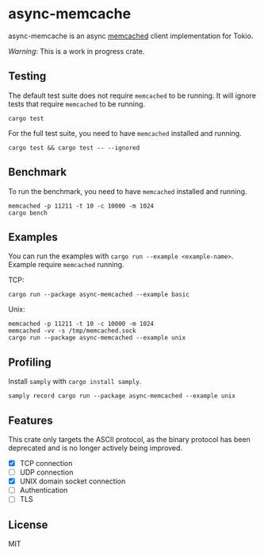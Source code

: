 # async-memcache

async-memcache is an async [memcached](https://memcached.org/) client implementation for Tokio.

*Warning*: This is a work in progress crate.

## Testing

The default test suite does not require `memcached` to be running. It will ignore tests that require `memcached` to be running.
```
cargo test
```

For the full test suite, you need to have `memcached` installed and running.

```
cargo test && cargo test -- --ignored
```

## Benchmark

To run the benchmark, you need to have `memcached` installed and running.

```
memcached -p 11211 -t 10 -c 10000 -m 1024
cargo bench
```

## Examples

You can run the examples with `cargo run --example <example-name>`. Example require `memcached` running.

TCP:
```
cargo run --package async-memcached --example basic 
```

Unix:
```
memcached -p 11211 -t 10 -c 10000 -m 1024
memcached -vv -s /tmp/memcached.sock
cargo run --package async-memcached --example unix
```

## Profiling

Install `samply` with `cargo install samply`.

`samply record cargo run --package async-memcached --example unix`

## Features

This crate only targets the ASCII protocol, as the binary protocol has been deprecated and is no
longer actively being improved.

- [x] TCP connection
- [ ] UDP connection
- [x] UNIX domain socket connection
- [ ] Authentication
- [ ] TLS

## License

MIT
